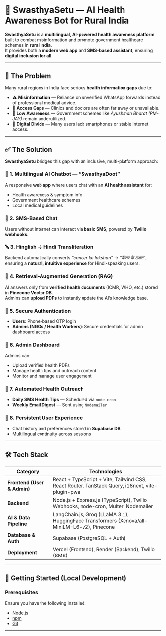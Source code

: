 # 🏥 **SwasthyaSetu — AI Health Awareness Bot for Rural India**

**SwasthyaSetu** is a **multilingual, AI-powered health awareness platform** built to combat misinformation and promote government healthcare schemes in **rural India**.  
It provides both a **modern web app** and **SMS-based assistant**, ensuring **digital inclusion for all**.

---

## 🎯 **The Problem**

Many rural regions in India face serious **health information gaps** due to:

- ⚠️ **Misinformation** — Reliance on unverified WhatsApp forwards instead of professional medical advice.  
- 🚫 **Access Gaps** — Clinics and doctors are often far away or unavailable.  
- 🧾 **Low Awareness** — Government schemes like *Ayushman Bharat (PM-JAY)* remain underutilized.  
- 📵 **Digital Divide** — Many users lack smartphones or stable internet access.

---

## ✅ **The Solution**

**SwasthyaSetu** bridges this gap with an inclusive, multi-platform approach:

### 💬 **1. Multilingual AI Chatbot — “SwasthyaDoot”**
A responsive **web app** where users chat with an **AI health assistant** for:
- Health awareness & symptom info  
- Government healthcare schemes  
- Local medical guidelines  

### 📱 **2. SMS-Based Chat**
Users without internet can interact via **basic SMS**, powered by **Twilio webhooks**.

### 🔤 **3. Hinglish → Hindi Transliteration**
Backend automatically converts *“cancer ke lakshan” → “कैंसर के लक्षण”*,  
ensuring a **natural, intuitive experience** for Hindi-speaking users.

### 🧠 **4. Retrieval-Augmented Generation (RAG)**
AI answers only from **verified health documents** (ICMR, WHO, etc.) stored in **Pinecone Vector DB**.  
Admins can **upload PDFs** to instantly update the AI’s knowledge base.

### 🔐 **5. Secure Authentication**
- **Users**: Phone-based OTP login  
- **Admins (NGOs / Health Workers)**: Secure credentials for admin dashboard access  

### 🧾 **6. Admin Dashboard**
Admins can:
- Upload verified health PDFs  
- Manage health tips and outreach content  
- Monitor and manage user engagement  

### 📢 **7. Automated Health Outreach**
- **Daily SMS Health Tips** — Scheduled via `node-cron`  
- **Weekly Email Digest** — Sent using `Nodemailer`  

### 💾 **8. Persistent User Experience**
- Chat history and preferences stored in **Supabase DB**  
- Multilingual continuity across sessions  

---

## 🛠️ **Tech Stack**

| Category | Technologies |
|-----------|--------------|
| **Frontend (User & Admin)** | React + TypeScript + Vite, Tailwind CSS, React Router, TanStack Query, i18next, vite-plugin-pwa |
| **Backend** | Node.js + Express.js (TypeScript), Twilio Webhooks, node-cron, Multer, Nodemailer |
| **AI & Data Pipeline** | LangChain.js, Groq (LLaMA 3.1), HuggingFace Transformers (Xenova/all-MiniLM-L6-v2), Pinecone |
| **Database & Auth** | Supabase (PostgreSQL + Auth) |
| **Deployment** | Vercel (Frontend), Render (Backend), Twilio (SMS) |

---

## 🚀 **Getting Started (Local Development)**

### **Prerequisites**
Ensure you have the following installed:
- [Node.js](https://nodejs.org/)
- [npm](https://www.npmjs.com/)
- [Git](https://git-scm.com/)

---

